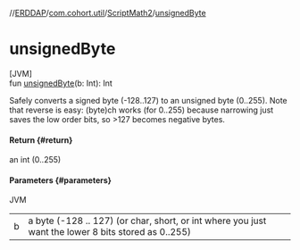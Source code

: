 //[ERDDAP](../../../index.md)/[com.cohort.util](../index.md)/[ScriptMath2](index.md)/[unsignedByte](unsigned-byte.md)

# unsignedByte

[JVM]\
fun [unsignedByte](unsigned-byte.md)(b: Int): Int

Safely converts a signed byte (-128..127) to an unsigned byte (0..255). Note that reverse is easy: (byte)ch works (for 0..255) because narrowing just saves the low order bits, so &gt;127 becomes negative bytes.

#### Return {#return}

an int (0..255)

#### Parameters {#parameters}

JVM

| | |
|---|---|
| b | a byte (-128 .. 127) (or char, short, or int where you just want the lower 8 bits stored as 0..255) |